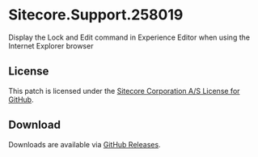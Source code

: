 # Sitecore.Support.258019
Display the Lock and Edit command in Experience Editor when using the Internet Explorer browser

## License  
This patch is licensed under the [Sitecore Corporation A/S License for GitHub](https://github.com/sitecoresupport/Sitecore.Support.258019/blob/master/LICENSE).  

## Download  
Downloads are available via [GitHub Releases](https://github.com/sitecoresupport/Sitecore.Support.258019/releases).  
